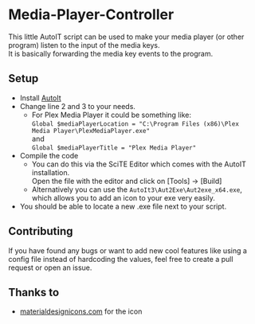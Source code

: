 # Media-Player-Controller

This little AutoIT script can be used to make your media player (or other program) listen to the input of the media keys.  
It is basically forwarding the media key events to the program.

## Setup

- Install [AutoIt](https://www.autoitscript.com/site/autoit/downloads/)
- Change line 2 and 3 to your needs.
  - For Plex Media Player it could be something like:   
    ``` Global $mediaPlayerLocation = "C:\Program Files (x86)\Plex Media Player\PlexMediaPlayer.exe" ```   
    and   
    ``` Global $mediaPlayerTitle = "Plex Media Player" ```
- Compile the code
  - You can do this via the SciTE Editor which comes with the AutoIT installation.  
  Open the file with the editor and click on [Tools] -> [Build]  
  - Alternatively you can use the ``` AutoIt3\Aut2Exe\Aut2exe_x64.exe ```,  which allows you to add an icon to your exe very easily.
- You should be able to locate a new .exe file next to your script.

## Contributing

If you have found any bugs or want to add new cool features like using a config file instead of hardcoding the values, feel free to create a pull request or open an issue.

## Thanks to
- [materialdesignicons.com](https://materialdesignicons.com/) for the icon
